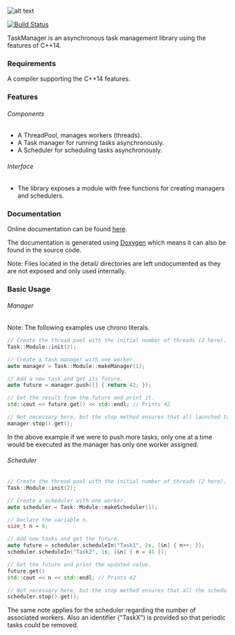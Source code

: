 ![alt text](https://raw.githubusercontent.com/Tastyep/TaskManager/master/assets/task_manager_logo.png)

[![Build Status](https://travis-ci.org/Tastyep/TaskManager.svg?branch=master)](https://travis-ci.org/Tastyep/TaskManager)

TaskManager is an asynchronous task management library using the features of C++14.

### Requirements
A compiler supporting the C++14 features.

### Features
###### Components
* A ThreadPool, manages workers (threads).
* A Task manager for running tasks asynchronously.
* A Scheduler for scheduling tasks asynchronously.

###### Interface
* The library exposes a module with free functions for creating managers and schedulers.

### Documentation
Online documentation can be found [here](https://tastyep.github.io/TaskManager/API/html/index.html).

The documentation is generated using [Doxygen](https://www.stack.nl/~dimitri/doxygen/) which means it can also be found in the source code.

Note: Files located in the detail/ directories are left undocumented as they are not exposed and only used internally.

### Basic Usage
###### Manager

Note: The following examples use chrono literals.

```C++
// Create the thread pool with the initial number of threads (2 here).
Task::Module::init(2);

// Create a task manager with one worker.
auto manager = Task::Module::makeManager(1);

// Add a new task and get its future.
auto future = manager.push([] { return 42; });

// Get the result from the future and print it.
std::cout << future.get() << std::endl; // Prints 42

// Not necessary here, but the stop method ensures that all launched tasks have been executed.
manager.stop().get();
```

In the above example if we were to push more tasks, only one at a time would be executed as the manager has only one worker assigned.

###### Scheduler
```C++
// Create the thread pool with the initial number of threads (2 here).
Task::Module::init(2);

// Create a scheduler with one worker.
auto scheduler = Task::Module::makeScheduler(1);

// Declare the variable n.
size_t n = 0;

// Add new tasks and get the future.
auto future = scheduler.scheduleIn("Task1", 2s, [&n] { n++; });
scheduler.scheduleIn("Task2", 1s, [&n] { n = 41 });

// Get the future and print the updated value.
future.get()
std::cout << n << std::endl; // Prints 42

// Not necessary here, but the stop method ensures that all the scheduled tasks have been executed.
scheduler.stop().get();
```

The same note applies for the scheduler regarding the number of associated workers.
Also an identifier ("TaskX") is provided so that periodic tasks could be removed.
